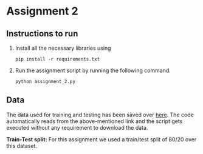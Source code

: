 # Assignment 2

## Instructions to run
1. Install all the necessary libraries using 
    ```
    pip install -r requirements.txt
    ```
2. Run the assignment script by running the following command.
    ```
    python assignment_2.py
    ```

## Data
The data used for training and testing has been saved over [here]('https://github.com/chaitanya-basava/CS6375-004-Assignment-1-data/blob/main/NHANES_age_prediction.csv').
The code automatically reads from the above-mentioned link and the 
script gets executed without any requirement to download the data.

**Train-Test split:**
For this assignment we used a train/test split of 80/20 over this dataset.
